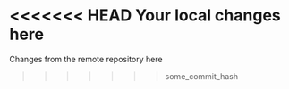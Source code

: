 <<<<<<< HEAD
Your local changes here
=======
Changes from the remote repository here
>>>>>>> some_commit_hash
